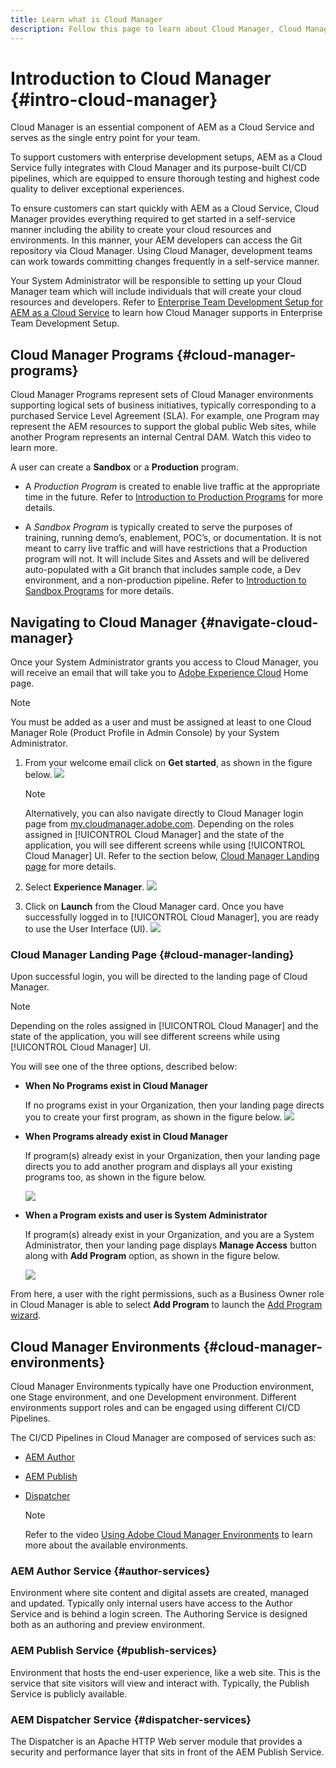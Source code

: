 ```yaml
---
title: Learn what is Cloud Manager
description: Follow this page to learn about Cloud Manager, Cloud Manager Programs, and Environments.
---
```


# Introduction to Cloud Manager {#intro-cloud-manager}

Cloud Manager is an essential component of AEM as a Cloud Service and serves as the single entry point for your team.

To support customers with enterprise development setups, AEM as a Cloud Service fully integrates with Cloud Manager and its purpose-built CI/CD pipelines, which are equipped to ensure thorough testing and highest code quality to deliver exceptional experiences.

To ensure customers can start quickly with AEM as a Cloud Service, Cloud Manager provides everything required to get started in a self-service manner including the ability to create your cloud resources and environments. In this manner, your AEM developers can access the Git repository via Cloud Manager. Using Cloud Manager, development teams can work towards committing changes frequently in a self-service manner.

Your System Administrator will be responsible to setting up your Cloud Manager team which will include individuals that will create your cloud resources and developers. Refer to [Enterprise Team Development Setup for AEM as a Cloud Service](/help/implementing/cloud-manager/enterprise-team-dev-setup.md) to learn how Cloud Manager supports in Enterprise Team Development Setup.

## Cloud Manager Programs {#cloud-manager-programs}

Cloud Manager Programs represent sets of Cloud Manager environments supporting logical sets of business initiatives, typically corresponding to a purchased Service Level Agreement (SLA). For example, one Program may represent the AEM resources to support the global public Web sites, while another Program represents an internal Central DAM. Watch this video to learn more.

A user can create a **Sandbox** or a **Production** program. 

* A *Production Program* is created to enable live traffic at the appropriate time in the future.
   Refer to [Introduction to Production Programs](/help/onboarding/getting-access-to-aem-in-cloud/introduction-production-programs.md) for more details.

* A *Sandbox Program* is typically created to serve the purposes of training, running demo’s, enablement, POC’s, or documentation. It is not meant to carry live traffic and will have restrictions that a Production program will not. It will include Sites and Assets and will be delivered auto-populated with a Git branch that includes sample code, a Dev environment, and a non-production pipeline.
   Refer to [Introduction to Sandbox Programs](/help/onboarding/getting-access-to-aem-in-cloud/introduction-sandbox-programs.md) for more details.

## Navigating to Cloud Manager {#navigate-cloud-manager}

Once your System Administrator grants you access to Cloud Manager, you will receive an email that will take you to [Adobe Experience Cloud](https://experience.adobe.com) Home page.

>[!NOTE]
>You must be added as a user and must be assigned at least to one Cloud Manager Role (Product Profile in Admin Console) by your System Administrator. 

1. From your welcome email click on **Get started**, as shown in the figure below.
    ![](/help/onboarding/what-is-required/assets/get-started-email.png)

   >[!NOTE]
   >Alternatively, you can also navigate directly to Cloud Manager login page from [my.cloudmanager.adobe.com](https://my.cloudmanager.adobe.com/). Depending on the roles assigned in [!UICONTROL Cloud Manager] and the state of the application, you will see different screens while using [!UICONTROL Cloud Manager] UI. Refer to the section below, [Cloud Manager Landing page](#cloud-manager-landing) for more details.

1. Select **Experience Manager**.
   ![](/help/onboarding/getting-access-to-aem-in-cloud/assets/landing-page1.png)
   
1. Click on **Launch** from the Cloud Manager card. Once you have successfully logged in to [!UICONTROL Cloud Manager], you are ready to use the User Interface (UI).
   ![](/help/onboarding/getting-access-to-aem-in-cloud/assets/landing-page2.png)
  

### Cloud Manager Landing Page {#cloud-manager-landing}

Upon successful login, you will be directed to the landing page of Cloud Manager.

>[!NOTE]
>Depending on the roles assigned in [!UICONTROL Cloud Manager] and the state of the application, you will see different screens while using [!UICONTROL Cloud Manager] UI.

You will see one of the three options, described below:

* **When No Programs exist in Cloud Manager**

   If no programs exist in your Organization, then your landing page directs you to create your first program, as shown in the figure below.
   ![](/help/onboarding/getting-access-to-aem-in-cloud/assets/first_timelogin0.png)

* **When Programs already exist in Cloud Manager**

   If program(s) already exist in your Organization, then your landing page directs you to add another program and displays all your existing programs too, as shown in the figure below.

   ![](/help/onboarding/getting-access-to-aem-in-cloud/assets/first_timelogin1.png)

* **When a Program exists and user is System Administrator**

   If program(s) already exist in your Organization, and you are a System Administrator, then your landing page displays **Manage Access** button along with **Add Program** option, as shown in the figure below.

   ![](/help/onboarding/getting-access-to-aem-in-cloud/assets/admin-console-4.png)

From here, a user with the right permissions, such as a Business Owner role in Cloud Manager is able to select **Add Program** to launch the [Add Program wizard](https://experienceleague.adobe.com/docs/experience-manager-cloud-service/onboarding/getting-access/production-programs/creating-production-program.html?lang=en#getting-access).

## Cloud Manager Environments {#cloud-manager-environments}

Cloud Manager Environments typically have one Production environment, one Stage environment, and one Development environment. Different environments support roles and can be engaged using different CI/CD Pipelines. 

The CI/CD Pipelines in Cloud Manager are composed of services such as:

* [AEM Author](#author-services)
* [AEM Publish](publish-services)
* [Dispatcher](#dispatcher-services)

   >[!NOTE]
   > Refer to the video [Using Adobe Cloud Manager Environments](https://experienceleague.adobe.com/docs/experience-manager-learn/cloud-service/cloud-manager/environments.html?lang=en#cloud-manager) to learn more about the available environments.

### AEM Author Service {#author-services}

Environment where site content and digital assets are created, managed and updated. Typically only internal users have access to the Author Service and is behind a login screen. The Authoring Service is designed both as an authoring and preview environment.

### AEM Publish Service {#publish-services}

Environment that hosts the end-user experience, like a web site. This is the service that site visitors will view and interact with. Typically, the Publish Service is publicly available.

### AEM Dispatcher Service {#dispatcher-services}

The Dispatcher is an Apache HTTP Web server module that provides a security and performance layer that sits in front of the AEM Publish Service.
